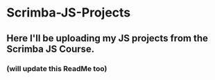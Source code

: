 # Scrimba-JS-Projects

## Here I'll be uploading my JS projects from the Scrimba JS Course.

### (will update this ReadMe too)

